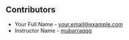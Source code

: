 ## Contributors
- Your Full Name - [your.email@example.com](mailto:your.email@example.com)
- Instructor Name - [mubarraqqq](https://github.com/mubarraqqq)
